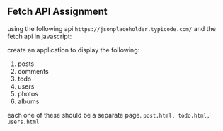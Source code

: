 ## Fetch API  Assignment

using the following api `https://jsonplaceholder.typicode.com/` and  the fetch api in javascript:

create an application to display the following:
1. posts
2. comments
3. todo
4. users
5. photos
6. albums

each one of these should be a separate page. `post.html, todo.html, users.html`


